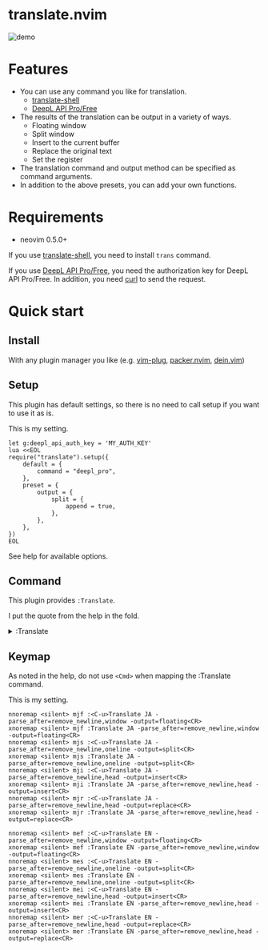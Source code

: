 # translate.nvim

![demo](https://user-images.githubusercontent.com/82267684/157377303-484f496e-2eed-482d-bb89-cabd011cf978.gif)


# Features

- You can use any command you like for translation.
    - [translate-shell](https://github.com/soimort/translate-shell)
    - [DeepL API Pro/Free](https://www.deepl.com/en/docs-api/)
- The results of the translation can be output in a variety of ways.
    - Floating window
    - Split window
    - Insert to the current buffer
    - Replace the original text
    - Set the register
- The translation command and output method can be specified as command arguments.
- In addition to the above presets, you can add your own functions.


# Requirements

- neovim 0.5.0+

If you use [translate-shell](https://github.com/soimort/translate-shell), you need to install `trans` command.

If you use [DeepL API Pro/Free](https://www.deepl.com/en/docs-api/), you need the authorization key for DeepL API Pro/Free.
In addition, you need [curl](https://curl.se/) to send the request.


# Quick start

## Install

With any plugin manager you like (e.g. [vim-plug](https://github.com/junegunn/vim-plug), [packer.nvim](https://github.com/wbthomason/packer.nvim), [dein.vim](https://github.com/Shougo/dein.vim))

## Setup

This plugin has default settings, so there is no need to call setup if you want to use it as is.

This is my setting.

```vim
let g:deepl_api_auth_key = 'MY_AUTH_KEY'
lua <<EOL
require("translate").setup({
    default = {
        command = "deepl_pro",
    },
    preset = {
        output = {
            split = {
                append = true,
            },
        },
    },
})
EOL
```

See help for available options.

## Command

This plugin provides `:Translate`.

I put the quote from the help in the fold.

<details><summary>:Translate</summary><div>


    :[range]Translate {target-lang} [{-options}...]
    
    	{target-lang}: Required. The language into which the text should be
    	translated. The format varies depending on the external command used.
    
    	|:Translate| can take |:range|. |v|, |V| and |CTRL-V| are supported. If it was
    	not given, |:Translate| treats current cursor line.
    
    	available options:
    		- '-source='
    			The language of the text to be translated.
    		- '-parse_before='
    			The functions to format texts of selection.
    			You can use a comma-separated string.
    			If omitted, |translate-nvim-option-default-parse-before|.
    		- '-command='
    			The extermal command to use translation. If omitted,
    			|translate-nvim-option-default-command| is used.
    		- '-parse_after='
    			The functions to format the result of extermal command.
    			You can use a comma-separated string.
    			If omitted, |translate-nvim-option-default-parse-after|.
    		- '-output='
    			The function to pass the translation result.
    			If omitted, |translate-nvim-option-default-output|.
    
    
    	If mapping |:Translate|, Do NOT use |<Cmd>|. I use [range] to check
    	whether this command is called from normal mode or visual mode. Please
    	map them as follows.
    

    	nnoremap mei :<C-u>Translate EN -parse_after=oneline -output=insert<CR>
    	xnoremap mer :Translate EN -parse_after=head -output=replace<CR>


</div></details>

## Keymap

As noted in the help, do not use `<Cmd>` when mapping the :Translate command.

This is my setting.

```vim
nnoremap <silent> mjf :<C-u>Translate JA -parse_after=remove_newline,window -output=floating<CR>
xnoremap <silent> mjf :Translate JA -parse_after=remove_newline,window -output=floating<CR>
nnoremap <silent> mjs :<C-u>Translate JA -parse_after=remove_newline,oneline -output=split<CR>
xnoremap <silent> mjs :Translate JA -parse_after=remove_newline,oneline -output=split<CR>
nnoremap <silent> mji :<C-u>Translate JA -parse_after=remove_newline,head -output=insert<CR>
xnoremap <silent> mji :Translate JA -parse_after=remove_newline,head -output=insert<CR>
nnoremap <silent> mjr :<C-u>Translate JA -parse_after=remove_newline,head -output=replace<CR>
xnoremap <silent> mjr :Translate JA -parse_after=remove_newline,head -output=replace<CR>

nnoremap <silent> mef :<C-u>Translate EN -parse_after=remove_newline,window -output=floating<CR>
xnoremap <silent> mef :Translate EN -parse_after=remove_newline,window -output=floating<CR>
nnoremap <silent> mes :<C-u>Translate EN -parse_after=remove_newline,oneline -output=split<CR>
xnoremap <silent> mes :Translate EN -parse_after=remove_newline,oneline -output=split<CR>
nnoremap <silent> mei :<C-u>Translate EN -parse_after=remove_newline,head -output=insert<CR>
xnoremap <silent> mei :Translate EN -parse_after=remove_newline,head -output=insert<CR>
nnoremap <silent> mer :<C-u>Translate EN -parse_after=remove_newline,head -output=replace<CR>
xnoremap <silent> mer :Translate EN -parse_after=remove_newline,head -output=replace<CR>
```
